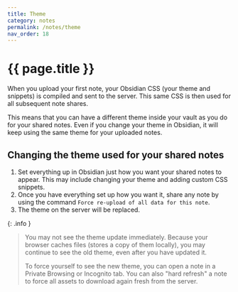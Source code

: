 ```yaml
---
title: Theme
category: notes
permalink: /notes/theme
nav_order: 18
---
```

# {{ page.title }}

When you upload your first note, your Obsidian CSS (your theme and snippets) is compiled and sent to the server. This same CSS is then used for all subsequent note shares.

This means that you can have a different theme inside your vault as you do for your shared notes. Even if you change your theme in Obsidian, it will keep using the same theme for your uploaded notes.

## Changing the theme used for your shared notes

1. Set everything up in Obsidian just how you want your shared notes to appear. This may include changing your theme and adding custom CSS snippets.
2. Once you have everything set up how you want it, share any note by using the command `Force re-upload of all data for this note`.
3. The theme on the server will be replaced.

{: .info }
> You may not see the theme update immediately. Because your browser caches files (stores a copy of them locally), you may continue to see the old theme, even after you have updated it.
> 
> To force yourself to see the new theme, you can open a note in a Private Browsing or Incognito tab. You can also "hard refresh" a note to force all assets to download again fresh from the server.

